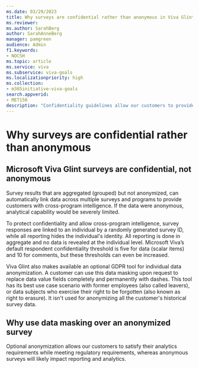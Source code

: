 ```yaml
---
ms.date: 03/29/2023
title: Why surveys are confidential rather than anonymous in Viva Glint 
ms.reviewer: 
ms.author: SarahBerg
author: SarahAnneBerg
manager: pamgreen
audience: Admin
f1.keywords:
- NOCSH
ms.topic: article
ms.service: viva
ms.subservice: viva-goals
ms.localizationpriority: high
ms.collection:  
- m365initiative-viva-goals  
search.appverid:
- MET150
description: "Confidentiality guidelines allow our customers to provide analytic fundamentals while meeting local, governmental regulatory requirements."
---
```


# Why surveys are confidential rather than anonymous 

## Microsoft Viva Glint surveys are confidential, not anonymous

Survey results that are aggregated (grouped) but not anonymized, can automatically link data across multiple surveys and programs to provide customers with cross-program intelligence. If the data were anonymous, analytical capability would be severely limited.  

To protect confidentiality and allow cross-program intelligence, survey responses are linked to an individual by a randomly generated survey ID, while all reporting hides the individual's identity. All reporting is done in aggregate and no data is revealed at the individual level. Microsoft Viva’s default respondent confidentiality threshold is five for data (scalar items) and 10 for comments, but these thresholds can even be increased.

Viva Glint also makes available an optional GDPR tool for individual data anonymization. A customer can use this data masking upon request to replace data value fields completely and permanently with dashes. This tool has its best use case scenario with former employees (also called leavers), or data subjects who exercise their right to be forgotten (also known as right to erasure). It isn't used for anonymizing all the customer's historical survey data.   

## Why use data masking over an anonymized survey 

Optional anonymization allows our customers to satisfy their analytics requirements while meeting regulatory requirements, whereas anonymous surveys will likely impact reporting and analytics.  